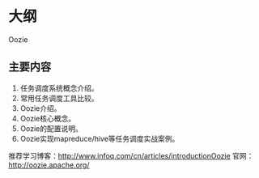 
# 大纲


Oozie


## 主要内容


1. 任务调度系统概念介绍。
2. 常用任务调度工具比较。
3. Oozie介绍。
4. Oozie核心概念。
5. Oozie的配置说明。
6. Oozie实现mapreduce/hive等任务调度实战案例。

推荐学习博客：<http://www.infoq.com/cn/articles/introductionOozie>
官网：<http://oozie.apache.org/>
